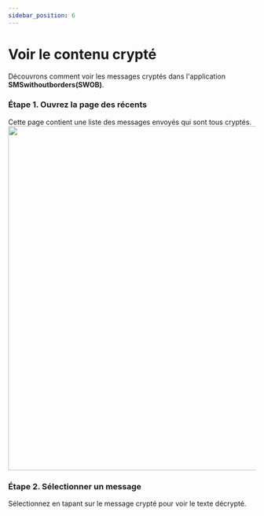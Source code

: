 ```yaml
---
sidebar_position: 6
---
```


# Voir le contenu crypté

Découvrons comment voir les messages cryptés dans l'application **SMSwithoutborders(SWOB)**.

### Étape 1. Ouvrez la page des récents

Cette page contient une liste des messages envoyés qui sont tous cryptés.
<img src="/img/encrypted.png" height="700" />

### Étape 2. Sélectionner un message

Sélectionnez en tapant sur le message crypté pour voir le texte décrypté.
